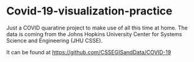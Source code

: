 # Covid-19-visualization-practice

Just a COVID quaratine project to make use of all this time at home. The data is coming from the Johns Hopkins University  Center for Systems Science and Engineering (JHU CSSE).

It can be found at https://github.com/CSSEGISandData/COVID-19
